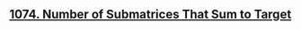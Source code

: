 ## [1074. Number of Submatrices That Sum to Target](https://leetcode.com/problems/number-of-submatrices-that-sum-to-target)
